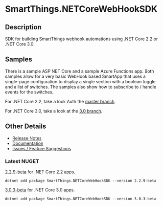 # SmartThings.NETCoreWebHookSDK

## Description
SDK for building SmartThings webhook automations using .NET Core 2.2 or .NET Core 3.0.

## Samples
There is a sample ASP NET Core and a sample Azure Functions app.  Both samples allow for a very basic WebHook based SmartApp that uses a single-page configuration to display a single section with a boolean toggle and a list of switches.  The samples also show how to subscribe to / handle events for the switches.

For .NET Core 2.2, take a look Auth the [master branch](https://github.com/ianisms/SmartThings.NETCoreWebHookSDK/tree/master/samples).

For .NET Core 3.0, take a look at the [3.0 branch](https://github.com/ianisms/SmartThings.NETCoreWebHookSDK/tree/3.0/samples).

## Other Details
- [Release Notes](https://github.com/ianisms/SmartThings.NETCoreWebHookSDK/blob/master/docs/RELEASENOTES.md)
- [Documentation](https://ianisms.github.io/SmartThings.NETCoreWebHookSDK/)
- [Issues / Feature Suggestions](https://github.com/ianisms/SmartThings.NETCoreWebHookSDK/issues)

### Latest NUGET

[2.2.9-beta](https://www.nuget.org/packages/SmartThings.NETCoreWebHookSDK/2.2.9-beta) for .NET Core 2.2 apps.

```batch
dotnet add package SmartThings.NETCoreWebHookSDK --version 2.2.9-beta
```

[3.0.3-beta](https://www.nuget.org/packages/SmartThings.NETCoreWebHookSDK/3.0.3-beta) for .NET Core 3.0 apps.

```batch
dotnet add package SmartThings.NETCoreWebHookSDK --version 3.0.3-beta
```
